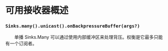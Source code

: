 # 可用接收器概述

### `Sinks.many().unicast().onBackpressureBuffer(args?)`

&emsp;&emsp;单播 Sinks.Many 可以通过使用内部缓冲区来处理背压。权衡是它最多只能有一个订阅者。

